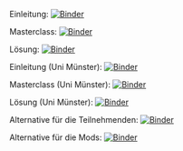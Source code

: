 Einleitung: [![Binder](https://mybinder.org/badge_logo.svg)](https://mybinder.org/v2/gh/Zeddi92/AliceMC.git/HEAD?filepath=ALICE_RAA_Einleitung.ipynb)

Masterclass: [![Binder](https://mybinder.org/badge_logo.svg)](https://mybinder.org/v2/gh/Zeddi92/AliceMC.git/HEAD?filepath=Masterclass_08_02.ipynb)

Lösung: [![Binder](https://mybinder.org/badge_logo.svg)](https://mybinder.org/v2/gh/Zeddi92/AliceMC.git/HEAD?filepath=Masterclass_08_02_Solved.ipynb)



Einleitung (Uni Münster): [![Binder](https://binderhub.uni-muenster.de/badge_logo.svg)](https://binderhub.uni-muenster.de/v2/gh/Zeddi92/AliceMC/HEAD?filepath=ALICE_RAA_Einleitung.ipynb)

Masterclass (Uni Münster): [![Binder](https://binderhub.uni-muenster.de/badge_logo.svg)](https://binderhub.uni-muenster.de/v2/gh/Zeddi92/AliceMC/HEAD?filepath=Masterclass_08_02.ipynb)

Lösung (Uni Münster): [![Binder](https://binderhub.uni-muenster.de/badge_logo.svg)](https://binderhub.uni-muenster.de/v2/gh/Zeddi92/AliceMC/HEAD?filepath=Masterclass_08_02_Solved.ipynb)




Alternative für die Teilnehmenden: [![Binder](https://binderhub.uni-muenster.de/badge_logo.svg)](https://binderhub.uni-muenster.de/v2/gh/NTW-Muenster/alice-mc-raa.git/HEAD?filepath=ALICE_RAA.ipynb)

Alternative für die Mods: [![Binder](https://binderhub.uni-muenster.de/badge_logo.svg)](https://binderhub.uni-muenster.de/v2/gh/NTW-Muenster/alice-mc-raa.git/HEAD?filepath=ALICE_RAA_Moderation.ipynb)